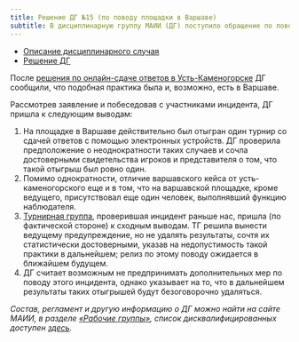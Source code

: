```yaml
---
title: Решение ДГ №15 (по поводу площадки в Варшаве)
subtitle: В дисциплинарную группу МАИИ (ДГ) поступило обращение по поводу сдачи ответов онлайн на варшавской площадке.
---
```


- [Описание дисциплинарного случая](#description)
- [Решение ДГ](#judgement)

<a name="description"></a>После [решения по онлайн-сдаче ответов в Усть-Каменогорске](https://www.maii.li/docs/2024-03-28-reshenie-dg-13-(po-povodu-ploshadki-v-ust-kamenogorske)/) ДГ сообщили, что подобная практика была и, возможно, есть в Варшаве.

<a name="judgement"></a>Рассмотрев заявление и побеседовав с участниками инцидента, ДГ пришла к следующим выводам:

1) На площадке в Варшаве действительно был отыгран один турнир со сдачей ответов с помощью электронных устройств. ДГ проверила предположение о неоднократности таких случаев и сочла достоверными свидетельства игроков и представителя о том, что такой отыгрыш был ровно один.
2) Помимо однократности, отличие варшавского кейса от усть-каменогорского еще и в том, что на варшавской площадке, кроме ведущего, присутствовал еще один человек, выполнявший функцию наблюдателя.
3) [Турнирная группа](https://www.maii.li/p/who#turnir), проверившая инцидент раньше нас, пришла (по фактической стороне) к сходным выводам. ТГ решила вынести ведущему предупреждение, но не удалять результаты, сочтя их статистически достоверными, указав на недопустимость такой практики в дальнейшем; релиз по этому поводу ожидается в ближайшем будущем.
4) ДГ считает возможным не предпринимать дополнительных мер по поводу этого инцидента, однако указывает на то, что в дальнейшем результаты таких отыгрышей будут безоговорочно удаляться.

*Состав, регламент и другую информацию о ДГ можно найти на сайте МАИИ, в разделе [«Рабочие группы»](https://www.maii.li/p/who#dg), список дисквалифицированных доступен [здесь](https://www.maii.li/p/disqual).*
